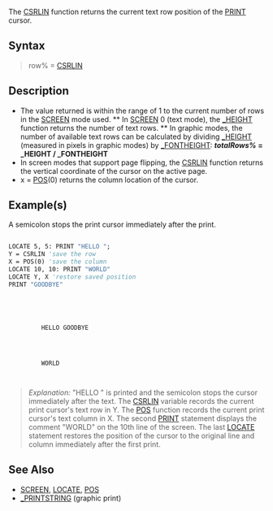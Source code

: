 The [CSRLIN](CSRLIN) function returns the current text row position of the [PRINT](PRINT) cursor.

## Syntax

> row% = [CSRLIN](CSRLIN)

## Description

*  The value returned is within the range of 1 to the current number of rows in the [SCREEN](SCREEN) mode used.
** In [SCREEN](SCREEN) 0 (text mode), the [_HEIGHT](_HEIGHT) function returns the number of text rows.
** In graphic modes, the number of available text rows can be calculated by dividing [_HEIGHT](_HEIGHT) (measured in pixels in graphic modes) by [_FONTHEIGHT](_FONTHEIGHT): ***totalRows%* = _HEIGHT / _FONTHEIGHT**
*  In screen modes that support page flipping, the [CSRLIN](CSRLIN) function returns the vertical coordinate of the cursor on the active page.
* x = [POS](POS)(0) returns the column location of the cursor.

## Example(s)

A semicolon stops the print cursor immediately after the print.

```vb

LOCATE 5, 5: PRINT "HELLO ";
Y = CSRLIN 'save the row
X = POS(0) 'save the column  
LOCATE 10, 10: PRINT "WORLD"
LOCATE Y, X 'restore saved position
PRINT "GOODBYE" 

```

```text




         HELLO GOODBYE




         WORLD



```

> *Explanation:* "HELLO " is printed and the semicolon stops the cursor immediately after the text. The [CSRLIN](CSRLIN) variable records the current print cursor's text row in Y. The [POS](POS) function records the current print cursor's text column in X. The second [PRINT](PRINT) statement displays the comment "WORLD" on the 10th line of the screen. The last [LOCATE](LOCATE) statement restores the position of the cursor to the original line and column immediately after the first print.

## See Also

* [SCREEN](SCREEN), [LOCATE](LOCATE), [POS](POS)
* [_PRINTSTRING](_PRINTSTRING) (graphic print)
